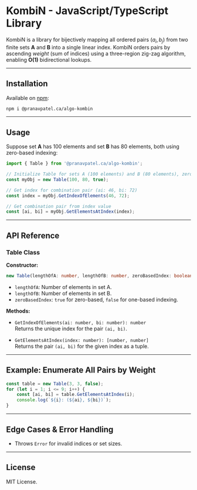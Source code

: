# KombiN - JavaScript/TypeScript Library

KombiN is a library for bijectively mapping all ordered pairs $(a_i, b_j)$ from two finite sets **A** and **B** into a single linear index. KombiN orders pairs by ascending *weight* (sum of indices) using a three-region zig-zag algorithm, enabling **O(1)** bidirectional lookups.

---

## Installation

Available on [npm](https://www.npmjs.com/package/@pranavpatel.ca/algo-kombin):

```sh
npm i @pranavpatel.ca/algo-kombin
```

---

## Usage

Suppose set **A** has 100 elements and set **B** has 80 elements, both using zero-based indexing:

```js
import { Table } from '@pranavpatel.ca/algo-kombin';

// Initialize Table for sets A (100 elements) and B (80 elements), zero-based indexing
const myObj = new Table(100, 80, true);

// Get index for combination pair (ai: 46, bi: 72)
const index = myObj.GetIndexOfElements(46, 72);

// Get combination pair from index value
const [ai, bi] = myObj.GetElementsAtIndex(index);
```

---

## API Reference

### Table Class

**Constructor:**
```typescript
new Table(lengthOfA: number, lengthOfB: number, zeroBasedIndex: boolean)
```
- `lengthOfA`: Number of elements in set A.
- `lengthOfB`: Number of elements in set B.
- `zeroBasedIndex`: `true` for zero-based, `false` for one-based indexing.

**Methods:**
- `GetIndexOfElements(ai: number, bi: number): number`  
  Returns the unique index for the pair `(ai, bi)`.

- `GetElementsAtIndex(index: number): [number, number]`  
  Returns the pair `(ai, bi)` for the given index as a tuple.

---

## Example: Enumerate All Pairs by Weight

```js
const table = new Table(3, 3, false);
for (let i = 1; i <= 9; i++) {
    const [ai, bi] = table.GetElementsAtIndex(i);
    console.log(`${i}: (${ai}, ${bi})`);
}
```

---

## Edge Cases & Error Handling

- Throws `Error` for invalid indices or set sizes.

---

## License

MIT License.